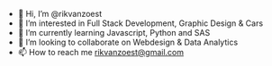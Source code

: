 - 👋 Hi, I’m @rikvanzoest
- 👀 I’m interested in Full Stack Development, Graphic Design & Cars
- 🌱 I’m currently learning Javascript, Python and SAS
- 💞️ I’m looking to collaborate on Webdesign & Data Analytics
- 📫 How to reach me rikvanzoest@gmail.com

